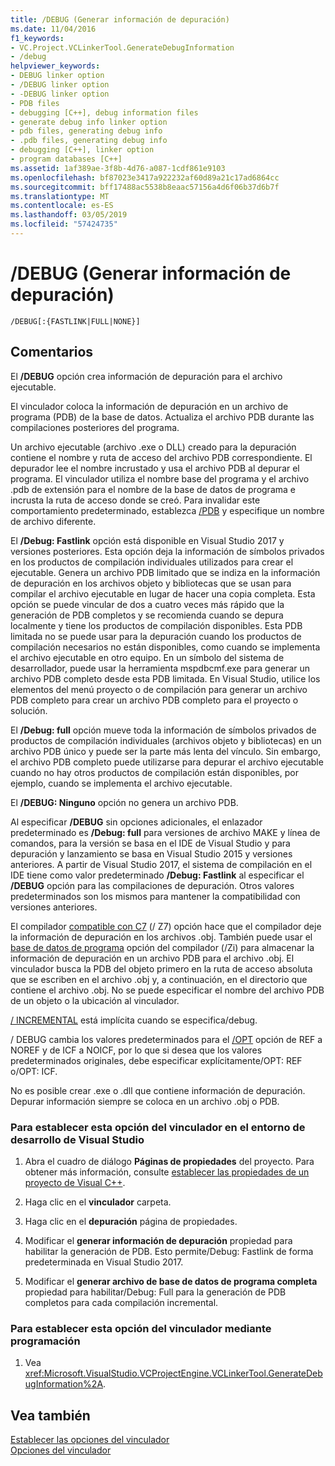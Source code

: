 ```yaml
---
title: /DEBUG (Generar información de depuración)
ms.date: 11/04/2016
f1_keywords:
- VC.Project.VCLinkerTool.GenerateDebugInformation
- /debug
helpviewer_keywords:
- DEBUG linker option
- /DEBUG linker option
- -DEBUG linker option
- PDB files
- debugging [C++], debug information files
- generate debug info linker option
- pdb files, generating debug info
- .pdb files, generating debug info
- debugging [C++], linker option
- program databases [C++]
ms.assetid: 1af389ae-3f8b-4d76-a087-1cdf861e9103
ms.openlocfilehash: bf87023e3417a922232af60d89a21c17ad6864cc
ms.sourcegitcommit: bff17488ac5538b8eaac57156a4d6f06b37d6b7f
ms.translationtype: MT
ms.contentlocale: es-ES
ms.lasthandoff: 03/05/2019
ms.locfileid: "57424735"
---
```

# <a name="debug-generate-debug-info"></a>/DEBUG (Generar información de depuración)

```
/DEBUG[:{FASTLINK|FULL|NONE}]
```

## <a name="remarks"></a>Comentarios

El **/DEBUG** opción crea información de depuración para el archivo ejecutable.

El vinculador coloca la información de depuración en un archivo de programa (PDB) de la base de datos. Actualiza el archivo PDB durante las compilaciones posteriores del programa.

Un archivo ejecutable (archivo .exe o DLL) creado para la depuración contiene el nombre y ruta de acceso del archivo PDB correspondiente. El depurador lee el nombre incrustado y usa el archivo PDB al depurar el programa. El vinculador utiliza el nombre base del programa y el archivo .pdb de extensión para el nombre de la base de datos de programa e incrusta la ruta de acceso donde se creó. Para invalidar este comportamiento predeterminado, establezca [/PDB](../../build/reference/pdb-use-program-database.md) y especifique un nombre de archivo diferente.

El **/Debug: Fastlink** opción está disponible en Visual Studio 2017 y versiones posteriores. Esta opción deja la información de símbolos privados en los productos de compilación individuales utilizados para crear el ejecutable. Genera un archivo PDB limitado que se indiza en la información de depuración en los archivos objeto y bibliotecas que se usan para compilar el archivo ejecutable en lugar de hacer una copia completa. Esta opción se puede vincular de dos a cuatro veces más rápido que la generación de PDB completos y se recomienda cuando se depura localmente y tiene los productos de compilación disponibles. Esta PDB limitada no se puede usar para la depuración cuando los productos de compilación necesarios no están disponibles, como cuando se implementa el archivo ejecutable en otro equipo. En un símbolo del sistema de desarrollador, puede usar la herramienta mspdbcmf.exe para generar un archivo PDB completo desde esta PDB limitada. En Visual Studio, utilice los elementos del menú proyecto o de compilación para generar un archivo PDB completo para crear un archivo PDB completo para el proyecto o solución.

El **/Debug: full** opción mueve toda la información de símbolos privados de productos de compilación individuales (archivos objeto y bibliotecas) en un archivo PDB único y puede ser la parte más lenta del vínculo. Sin embargo, el archivo PDB completo puede utilizarse para depurar el archivo ejecutable cuando no hay otros productos de compilación están disponibles, por ejemplo, cuando se implementa el archivo ejecutable.

El **/DEBUG: Ninguno** opción no genera un archivo PDB.

Al especificar **/DEBUG** sin opciones adicionales, el enlazador predeterminado es **/Debug: full** para versiones de archivo MAKE y línea de comandos, para la versión se basa en el IDE de Visual Studio y para depuración y lanzamiento se basa en Visual Studio 2015 y versiones anteriores. A partir de Visual Studio 2017, el sistema de compilación en el IDE tiene como valor predeterminado **/Debug: Fastlink** al especificar el **/DEBUG** opción para las compilaciones de depuración. Otros valores predeterminados son los mismos para mantener la compatibilidad con versiones anteriores.

El compilador [compatible con C7](../../build/reference/z7-zi-zi-debug-information-format.md) (/ Z7) opción hace que el compilador deje la información de depuración en los archivos .obj. También puede usar el [base de datos de programa](../../build/reference/z7-zi-zi-debug-information-format.md) opción del compilador (/Zi) para almacenar la información de depuración en un archivo PDB para el archivo .obj. El vinculador busca la PDB del objeto primero en la ruta de acceso absoluta que se escriben en el archivo .obj y, a continuación, en el directorio que contiene el archivo .obj. No se puede especificar el nombre del archivo PDB de un objeto o la ubicación al vinculador.

[/ INCREMENTAL](../../build/reference/incremental-link-incrementally.md) está implícita cuando se especifica/debug.

/ DEBUG cambia los valores predeterminados para el [/OPT](../../build/reference/opt-optimizations.md) opción de REF a NOREF y de ICF a NOICF, por lo que si desea que los valores predeterminados originales, debe especificar explícitamente/OPT: REF o/OPT: ICF.

No es posible crear .exe o .dll que contiene información de depuración. Depurar información siempre se coloca en un archivo .obj o PDB.

### <a name="to-set-this-linker-option-in-the-visual-studio-development-environment"></a>Para establecer esta opción del vinculador en el entorno de desarrollo de Visual Studio

1. Abra el cuadro de diálogo **Páginas de propiedades** del proyecto. Para obtener más información, consulte [establecer las propiedades de un proyecto de Visual C++](../../ide/working-with-project-properties.md).

1. Haga clic en el **vinculador** carpeta.

1. Haga clic en el **depuración** página de propiedades.

1. Modificar el **generar información de depuración** propiedad para habilitar la generación de PDB. Esto permite/Debug: Fastlink de forma predeterminada en Visual Studio 2017.

1. Modificar el **generar archivo de base de datos de programa completa** propiedad para habilitar/Debug: Full para la generación de PDB completos para cada compilación incremental.

### <a name="to-set-this-linker-option-programmatically"></a>Para establecer esta opción del vinculador mediante programación

1. Vea <xref:Microsoft.VisualStudio.VCProjectEngine.VCLinkerTool.GenerateDebugInformation%2A>.

## <a name="see-also"></a>Vea también

[Establecer las opciones del vinculador](../../build/reference/setting-linker-options.md)<br/>
[Opciones del vinculador](../../build/reference/linker-options.md)
